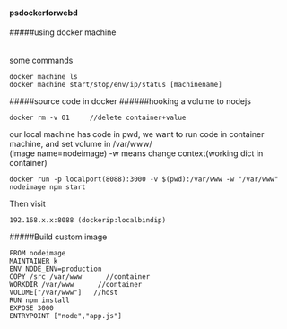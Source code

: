 #### psdockerforwebd
#####using docker machine
######
some commands
```
docker machine ls
docker machine start/stop/env/ip/status [machinename]
```

#####source code in docker
######hooking a volume to nodejs
```
docker rm -v 01     //delete container+value
```

our local machine has code in pwd, we want to run code in container machine, and set volume in /var/www/   
(image name=nodeimage) -w means change context(working dict in container)
```
docker run -p localport(8088):3000 -v $(pwd):/var/www -w "/var/www" nodeimage npm start
```
Then visit
```
192.168.x.x:8088 (dockerip:localbindip)
```
#####Build custom image
```
FROM nodeimage
MAINTAINER k
ENV NODE_ENV=production
COPY /src /var/www      //container
WORKDIR /var/www      //container
VOLUME["/var/www"]   //host
RUN npm install
EXPOSE 3000
ENTRYPOINT ["node","app.js"]
```
